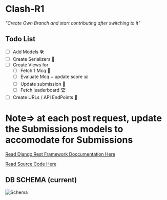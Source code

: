 # Clash-R1

*"Create Own Branch and start contributing after switching to it"*

## Todo List

- [ ] Add Models 🛠️
- [ ] Create Serializers 🧵
- [ ] Create Views for 
  - [ ] Fetch 1 Mcq 📝
  - [ ] Evaluate Mcq + update score 📊
  - [ ] Update submission 🔄
  - [ ] Fetch leaderboard 🏆
- [ ] Create URLs / API EndPoints 🔗

# Note=> at each post request, update the Submissions models to accomodate for Submissions 

[Read Django Rest Framework Doccumentation Here](https://www.django-rest-framework.org/)

[Read Source Code Here](https://github.com/encode/django-rest-framework/tree/3.14.0/rest_framework)

## DB SCHEMA (current)
![Schema](https://res.cloudinary.com/dzhpx2alw/image/upload/v1704877063/WhatsApp_Image_2024-01-07_at_20.12.38_0064bae4_mr98fv.jpg)

